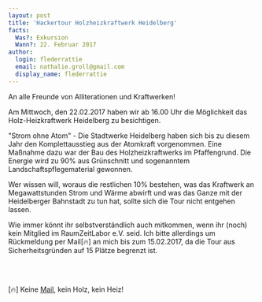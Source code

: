 ```yaml
---
layout: post
title: 'Hackertour Holzheizkraftwerk Heidelberg'
facts:
  Was?: Exkursion
  Wann?: 22. Februar 2017
author:
  login: flederrattie
  email: nathalie.groll@gmail.com
  display_name: flederrattie
---
```


An alle Freunde von Alliterationen und Kraftwerken!

Am Mittwoch, den 22.02.2017 haben wir ab 16.00 Uhr die Möglichkeit das
Holz-Heizkraftwerk Heidelberg zu besichtigen.

"Strom ohne Atom" - Die Stadtwerke Heidelberg haben sich bis zu diesem Jahr
den Komplettausstieg aus der Atomkraft vorgenommen. Eine Maßnahme dazu war
der Bau des Holzheizkraftwerks im Pfaffengrund. Die Energie wird zu 90% aus
Grünschnitt und sogenanntem Landschaftspflegematerial gewonnen.

Wer wissen will, woraus die restlichen 10% bestehen, was das Kraftwerk an
Megawattstunden Strom und Wärme abwirft und was das Ganze mit der
Heidelberger Bahnstadt zu tun hat, sollte sich die Tour nicht entgehen
lassen.

Wie immer könnt ihr selbstverständlich auch mitkommen, wenn ihr (noch) kein
Mitglied im RaumZeitLabor e.V. seid. Ich bitte allerdings um Rückmeldung
per Mail[🔥] an mich bis zum 15.02.2017, da die Tour aus Sicherheitsgründen auf
15 Plätze begrenzt ist.


<br><br>

[🔥] Keine [Mail](mailto:nathalie.groll@gmail.com), kein Holz, kein Heiz!


